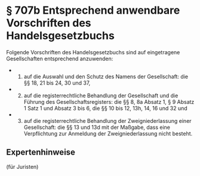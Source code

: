 # § 707b Entsprechend anwendbare Vorschriften des Handelsgesetzbuchs
Folgende Vorschriften des Handelsgesetzbuchs sind auf eingetragene Gesellschaften entsprechend anzuwenden:
* 1. auf die Auswahl und den Schutz des Namens der Gesellschaft: die §§ 18, 21 bis 24, 30 und 37,
* 2. auf die registerrechtliche Behandlung der Gesellschaft und die Führung des Gesellschaftsregisters: die §§ 8, 8a Absatz 1, § 9 Absatz 1 Satz 1 und Absatz 3 bis 6, die §§ 10 bis 12, 13h, 14, 16 und 32 und
* 3. auf die registerrechtliche Behandlung der Zweigniederlassung einer Gesellschaft: die §§ 13 und 13d mit der Maßgabe, dass eine Verpflichtung zur Anmeldung der Zweigniederlassung nicht besteht.
## Expertenhinweise
(für Juristen)